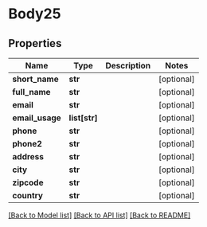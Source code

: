 # Body25

## Properties
Name | Type | Description | Notes
------------ | ------------- | ------------- | -------------
**short_name** | **str** |  | [optional] 
**full_name** | **str** |  | [optional] 
**email** | **str** |  | [optional] 
**email_usage** | **list[str]** |  | [optional] 
**phone** | **str** |  | [optional] 
**phone2** | **str** |  | [optional] 
**address** | **str** |  | [optional] 
**city** | **str** |  | [optional] 
**zipcode** | **str** |  | [optional] 
**country** | **str** |  | [optional] 

[[Back to Model list]](../README.md#documentation-for-models) [[Back to API list]](../README.md#documentation-for-api-endpoints) [[Back to README]](../README.md)

